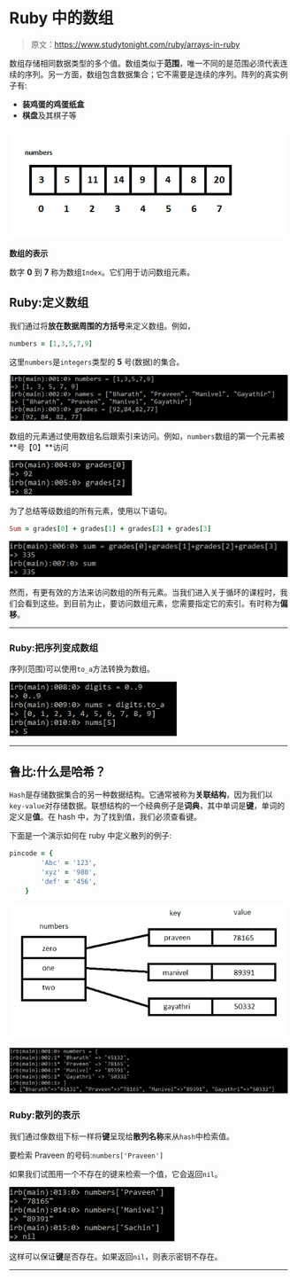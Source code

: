 # Ruby 中的数组

> 原文：<https://www.studytonight.com/ruby/arrays-in-ruby>

数组存储相同数据类型的多个值。数组类似于**范围**，唯一不同的是范围必须代表连续的序列。另一方面，数组包含数据集合；它不需要是连续的序列。阵列的真实例子有:

*   **装鸡蛋的鸡蛋纸盒**
*   **棋盘**及其棋子等

![Example of Array](img/fcf4f327ec90a438aaae03dc9fa48a9a.png)

**数组的表示**

数字 **0** 到 **7** 称为数组`Index`。它们用于访问数组元素。

## Ruby:定义数组

我们通过将**放在数据周围的方括号**来定义数组。例如，

```rb
numbers = [1,3,5,7,9]
```

这里`numbers`是`integers`类型的 **5** 号(数据)的集合。

![Array Example in Ruby](img/a19e589fb95348834f387e2f05f2d35c.png)

数组的元素通过使用数组名后跟索引来访问。例如，`numbers`数组的第一个元素被**号【0】**访问

![Accessing Array Elements in Ruby](img/1c530c1b398220da6acef406074dbc35.png)

为了总结等级数组的所有元素，使用以下语句。

```rb
Sum = grades[0] + grades[1] + grades[2] + grades[3]
```

![Sum of ELements of Array in Ruby](img/f2b100a3736d579d63639f331bb054d2.png)

然而，有更有效的方法来访问数组的所有元素。当我们进入关于循环的课程时，我们会看到这些。到目前为止，要访问数组元素，您需要指定它的索引。有时称为**偏移**。

* * *

### Ruby:把序列变成数组

序列(范围)可以使用`to_a`方法转换为数组。

![Turning Range into Array in Ruby](img/4af1489968e8bee3657b3d882482a709.png)

* * *

## 鲁比:什么是哈希？

`Hash`是存储数据集合的另一种数据结构。它通常被称为**关联结构**，因为我们以`key-value`对存储数据。联想结构的一个经典例子是**词典**，其中单词是**键**，单词的定义是**值**。在 hash 中，为了找到值，我们必须查看键。

下面是一个演示如何在 ruby 中定义散列的例子:

```rb
pincode = {
		'Abc' = '123',
		'xyz' = '980',
		'def' = '456',
	}	

```

![Hash in Ruby](img/aef9e98554dad006e430f828d2f49f5c.png)

![Representation of Hash in Ruby](img/97cc4227b8b79a1f16028a6fcbfdddf1.png)

### Ruby:散列的表示

我们通过像数组下标一样将**键**呈现给**散列名称**来从`hash`中检索值。

要检索 Praveen 的号码:`numbers['Praveen']`

如果我们试图用一个不存在的键来检索一个值，它会返回`nil`。

![Accessing Hash elements in Ruby example](img/c9bedc56b2bfa04af0f6fc58b4db2f43.png)

这样可以保证**键**是否存在。如果返回`nil`，则表示密钥不存在。

* * *